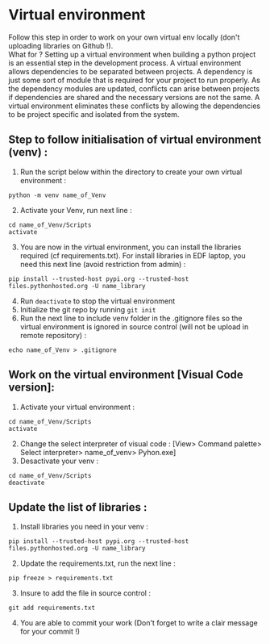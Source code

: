 # Virtual environment <br />
Follow this step in order to work on your own virtual env locally (don't uploading libraries on Github !).<br />
What for ? Setting up a virtual environment when building a python project is an essential step in the development process. A virtual environment allows dependencies to be separated between projects. A dependency is just some sort of module that is required for your project to run properly. As the dependency modules are updated, conflicts can arise between projects if dependencies are shared and the necessary versions are not the same. A virtual environment eliminates these conflicts by allowing the dependencies to be project specific and isolated from the system. 

## Step to follow initialisation of virtual environment (venv) :
1) Run the script below within the directory to create your own virtual environment : 
```
python -m venv name_of_Venv
```
2) Activate your Venv, run next line :
```
cd name_of_Venv/Scripts
activate
```
3) You are now in the virtual environment, you can install the libraries required (cf requirements.txt).
For install libraries in EDF laptop, you need this next line (avoid restriction from admin) : 
```
pip install --trusted-host pypi.org --trusted-host files.pythonhosted.org -U name_library
```
4) Run ```deactivate``` to stop the virtual environment
5) Initialize the git repo by running ```git init```
6) Run the next line to include venv folder in the .gitignore files so the virtual environment is ignored in source control (will not be upload in remote repository) : 
```
echo name_of_Venv > .gitignore
```

## Work on the virtual environment [Visual Code version]: 
1) Activate your virtual environment : 
```
cd name_of_Venv/Scripts
activate
```
2) Change the select interpreter of visual code : 
[View> Command palette> Select interpreter> name_of_venv> Pyhon.exe]
3) Desactivate your venv :
```
cd name_of_Venv/Scripts
deactivate
```
## Update the list of libraries :
1) Install libraries you need in your venv : 
```
pip install --trusted-host pypi.org --trusted-host files.pythonhosted.org -U name_library
```
2) Update the requirements.txt, run the next line :
```
pip freeze > requirements.txt
```
3) Insure to add the file in source control : 
```
git add requirements.txt
```
4) You are able to commit your work (Don't forget to write a clair message for your commit !)